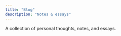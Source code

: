 ```yaml
---
title: "Blog"
description: "Notes & essays"
---
```

A collection of personal thoughts, notes, and essays.
